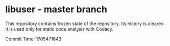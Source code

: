 # libuser - master branch

This repository contains frozen state of the repository.
Its history is cleared. It is used only for static code
analysis with Codacy.

Commit Time: 1705471643